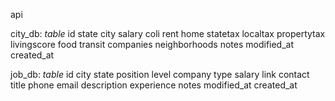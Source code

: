 api

city_db: _table_
id
state
city
salary
coli
rent
home
statetax
localtax
propertytax
livingscore
food
transit
companies
neighborhoods
notes
modified_at
created_at


job_db: _table_
id
city
state
position
level
company
type
salary
link
contact
title
phone
email
description
experience
notes
modified_at
created_at